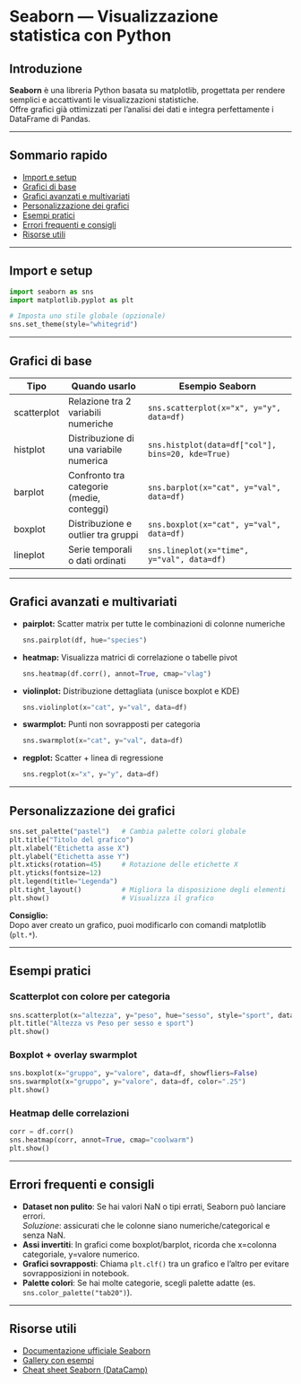 # Seaborn — Visualizzazione statistica con Python

## Introduzione

**Seaborn** è una libreria Python basata su matplotlib, progettata per rendere semplici e accattivanti le visualizzazioni statistiche.  
Offre grafici già ottimizzati per l’analisi dei dati e integra perfettamente i DataFrame di Pandas.

---

## Sommario rapido

- [Import e setup](#import-e-setup)
- [Grafici di base](#grafici-di-base)
- [Grafici avanzati e multivariati](#grafici-avanzati-e-multivariati)
- [Personalizzazione dei grafici](#personalizzazione-dei-grafici)
- [Esempi pratici](#esempi-pratici)
- [Errori frequenti e consigli](#errori-frequenti-e-consigli)
- [Risorse utili](#risorse-utili)

---

## Import e setup

```python
import seaborn as sns
import matplotlib.pyplot as plt

# Imposta uno stile globale (opzionale)
sns.set_theme(style="whitegrid") 
```

---

## Grafici di base

| Tipo          | Quando usarlo                                 | Esempio Seaborn                              |
|---------------|-----------------------------------------------|----------------------------------------------|
| scatterplot   | Relazione tra 2 variabili numeriche           | `sns.scatterplot(x="x", y="y", data=df)`     |
| histplot      | Distribuzione di una variabile numerica       | `sns.histplot(data=df["col"], bins=20, kde=True)` |
| barplot       | Confronto tra categorie (medie, conteggi)     | `sns.barplot(x="cat", y="val", data=df)`     |
| boxplot       | Distribuzione e outlier tra gruppi            | `sns.boxplot(x="cat", y="val", data=df)`     |
| lineplot      | Serie temporali o dati ordinati               | `sns.lineplot(x="time", y="val", data=df)`   |

---

## Grafici avanzati e multivariati

- **pairplot:** Scatter matrix per tutte le combinazioni di colonne numeriche  
  ```python
  sns.pairplot(df, hue="species")
  ```
- **heatmap:** Visualizza matrici di correlazione o tabelle pivot  
  ```python
  sns.heatmap(df.corr(), annot=True, cmap="vlag")
  ```
- **violinplot:** Distribuzione dettagliata (unisce boxplot e KDE)  
  ```python
  sns.violinplot(x="cat", y="val", data=df)
  ```
- **swarmplot:** Punti non sovrapposti per categoria  
  ```python
  sns.swarmplot(x="cat", y="val", data=df)
  ```
- **regplot:** Scatter + linea di regressione  
  ```python
  sns.regplot(x="x", y="y", data=df)
  ```

---

## Personalizzazione dei grafici

```python
sns.set_palette("pastel")   # Cambia palette colori globale
plt.title("Titolo del grafico")
plt.xlabel("Etichetta asse X")
plt.ylabel("Etichetta asse Y")
plt.xticks(rotation=45)     # Rotazione delle etichette X
plt.yticks(fontsize=12)
plt.legend(title="Legenda")
plt.tight_layout()          # Migliora la disposizione degli elementi
plt.show()                  # Visualizza il grafico
```

**Consiglio:**  
Dopo aver creato un grafico, puoi modificarlo con comandi matplotlib (`plt.*`).

---

## Esempi pratici

### Scatterplot con colore per categoria
```python
sns.scatterplot(x="altezza", y="peso", hue="sesso", style="sport", data=df)
plt.title("Altezza vs Peso per sesso e sport")
plt.show()
```

### Boxplot + overlay swarmplot
```python
sns.boxplot(x="gruppo", y="valore", data=df, showfliers=False)
sns.swarmplot(x="gruppo", y="valore", data=df, color=".25")
plt.show()
```

### Heatmap delle correlazioni
```python
corr = df.corr()
sns.heatmap(corr, annot=True, cmap="coolwarm")
plt.show()
```

---

## Errori frequenti e consigli

- **Dataset non pulito**: Se hai valori NaN o tipi errati, Seaborn può lanciare errori.  
  *Soluzione*: assicurati che le colonne siano numeriche/categorical e senza NaN.
- **Assi invertiti**: In grafici come boxplot/barplot, ricorda che x=colonna categoriale, y=valore numerico.
- **Grafici sovrapposti**: Chiama `plt.clf()` tra un grafico e l’altro per evitare sovrapposizioni in notebook.
- **Palette colori**: Se hai molte categorie, scegli palette adatte (es. `sns.color_palette("tab20")`).

---

## Risorse utili

- [Documentazione ufficiale Seaborn](https://seaborn.pydata.org/)
- [Gallery con esempi](https://seaborn.pydata.org/examples/index.html)
- [Cheat sheet Seaborn (DataCamp)](https://www.datacamp.com/cheat-sheet/seaborn-cheat-sheet)
